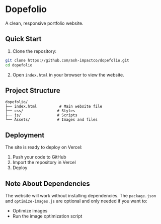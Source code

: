 # Dopefolio

A clean, responsive portfolio website.

## Quick Start

1. Clone the repository:
```bash
git clone https://github.com/ash-impactco/dopefolio.git
cd dopefolio
```

2. Open `index.html` in your browser to view the website.

## Project Structure

```
dopefolio/
├── index.html          # Main website file
├── css/               # Styles
├── js/                # Scripts
└── Assets/            # Images and files
```

## Deployment

The site is ready to deploy on Vercel:

1. Push your code to GitHub
2. Import the repository in Vercel
3. Deploy

## Note About Dependencies

The website will work without installing dependencies. The `package.json` and `optimize-images.js` are optional and only needed if you want to:
- Optimize images
- Run the image optimization script

